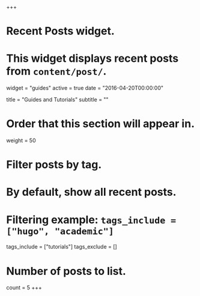 +++
# Recent Posts widget.
# This widget displays recent posts from `content/post/`.
widget = "guides"
active = true
date = "2016-04-20T00:00:00"

title = "Guides and Tutorials"
subtitle = ""

# Order that this section will appear in.
weight = 50

# Filter posts by tag.
#  By default, show all recent posts.
#  Filtering example: `tags_include = ["hugo", "academic"]`
tags_include = ["tutorials"]
tags_exclude = []

# Number of posts to list.
count = 5
+++

